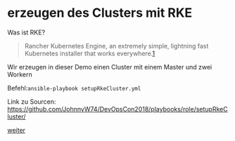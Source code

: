 erzeugen des Clusters mit RKE
=

Was ist RKE?
>Rancher Kubernetes Engine, an extremely simple, lightning fast Kubernetes installer that works everywhere.[1]

Wir erzeugen in dieser Demo einen Cluster mit einem Master und zwei Workern

Befehl:```ansible-playbook setupRkeCluster.yml```


Link zu Sourcen:
https://github.com/JohnnyW74/DevOpsCon2018/playbooks/role/setupRkeCluster/

[1]: https://github.com/rancher/rke

[weiter](https://github.com/JohnnyW74/DevOpsCon2018/blob/master/doc/11-install-kubectl.md)